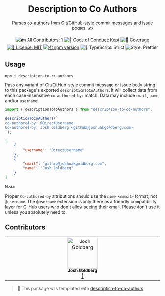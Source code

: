 <h1 align="center">Description to Co Authors</h1>

<p align="center">Parses co-authors from Git/GitHub-style commit messages and issue bodies. ✍️</p>

<p align="center">
	<!-- prettier-ignore-start -->
	<!-- ALL-CONTRIBUTORS-BADGE:START - Do not remove or modify this section -->
	<a href="#contributors" target="_blank"><img alt="👪 All Contributors: 1" src="https://img.shields.io/badge/%F0%9F%91%AA_all_contributors-1-21bb42.svg" /></a>
<!-- ALL-CONTRIBUTORS-BADGE:END -->
	<!-- prettier-ignore-end -->
	<a href="https://github.com/JoshuaKGoldberg/description-to-co-authors/blob/main/.github/CODE_OF_CONDUCT.md" target="_blank"><img alt="🤝 Code of Conduct: Kept" src="https://img.shields.io/badge/%F0%9F%A4%9D_code_of_conduct-kept-21bb42" /></a>
	<a href="https://codecov.io/gh/JoshuaKGoldberg/description-to-co-authors" target="_blank"><img alt="🧪 Coverage" src="https://img.shields.io/codecov/c/github/JoshuaKGoldberg/description-to-co-authors?label=%F0%9F%A7%AA%20coverage" /></a>
	<a href="https://github.com/JoshuaKGoldberg/description-to-co-authors/blob/main/LICENSE.md" target="_blank"><img alt="📝 License: MIT" src="https://img.shields.io/badge/%F0%9F%93%9D_license-MIT-21bb42.svg"></a>
	<a href="http://npmjs.com/package/description-to-co-authors"><img alt="📦 npm version" src="https://img.shields.io/npm/v/description-to-co-authors?color=21bb42&label=%F0%9F%93%A6%20npm" /></a>
	<img alt="💪 TypeScript: Strict" src="https://img.shields.io/badge/%F0%9F%92%AA_typescript-strict-21bb42.svg" />
	<img alt="Style: Prettier" src="https://img.shields.io/badge/style-prettier-21bb42.svg" />
</p>

## Usage

```shell
npm i description-to-co-authors
```

Pass any variant of Git/GitHub-style commit message or issue body string to this package's exported `descriptionToCoAuthors`.
It will collect data from each case-insensitive `co-authored-by:` match.
Data may include `email`, `name`, and/or `username`:

```ts
import { descriptionToCoAuthors } from "description-to-co-authors";

descriptionToCoAuthors(`
co-authored-by: @DirectUsername
Co-authored-by: Josh Goldberg <github@joshuakgoldberg.com>
`);
```

```json
[
	{
		"username": "DirectUsername"
	},
	{
		"email": "github@joshuakgoldberg.com",
		"name": "Josh Goldberg"
	}
]
```

> [!NOTE]
> Proper `Co-authored-by` attributions should use the _`name <email>`_ format, not `@username`.
> The `@username` extension is only there as a friendly compatibility layer for GitHub users who don't allow seeing their email.
> Please don't use it unless you absolutely need to.

## Contributors

<!-- spellchecker: disable -->
<!-- ALL-CONTRIBUTORS-LIST:START - Do not remove or modify this section -->
<!-- prettier-ignore-start -->
<!-- markdownlint-disable -->
<table>
  <tbody>
    <tr>
      <td align="center" valign="top" width="14.28%"><a href="http://www.joshuakgoldberg.com"><img src="https://avatars.githubusercontent.com/u/3335181?v=4?s=100" width="100px;" alt="Josh Goldberg"/><br /><sub><b>Josh Goldberg</b></sub></a><br /><a href="#maintenance-JoshuaKGoldberg" title="Maintenance">🚧</a></td>
    </tr>
  </tbody>
</table>

<!-- markdownlint-restore -->
<!-- prettier-ignore-end -->

<!-- ALL-CONTRIBUTORS-LIST:END -->
<!-- spellchecker: enable -->

<!-- You can remove this notice if you don't want it 🙂 no worries! -->

> 💙 This package was templated with [description-to-co-authors](https://github.com/JoshuaKGoldberg/description-to-co-authors).
